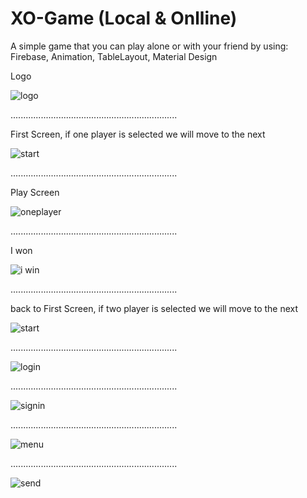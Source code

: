# XO-Game (Local & Onlline)

A simple game that you can play alone or with your friend by using: Firebase, Animation, TableLayout, Material Design

Logo

![logo](https://user-images.githubusercontent.com/70321297/127262150-704c36df-5e96-4fe6-86f4-33ce132b5bf4.jpeg)

..................................................................

First Screen, if one player is selected we will move to the next

![start](https://user-images.githubusercontent.com/70321297/127262158-0d07fa33-3aa8-49b1-b2e6-f416e65a01c5.jpeg)

..................................................................

Play Screen

![oneplayer](https://user-images.githubusercontent.com/70321297/127262164-ee4cf606-21e3-4736-919d-e43c4ea284fe.jpeg)

..................................................................

I won

![i win](https://user-images.githubusercontent.com/70321297/127262172-78bc92d6-f3d7-4b5e-b523-850a112a903c.jpeg)

..................................................................

back to First Screen, if two player is selected we will move to the next

![start](https://user-images.githubusercontent.com/70321297/127262271-c56226b7-e622-4ed9-82f7-4bbd6bb8a543.jpeg)

..................................................................

![login](https://user-images.githubusercontent.com/70321297/127262277-97de3475-cadc-49e0-90b5-7a26ea317cf6.jpeg)

..................................................................

![signin](https://user-images.githubusercontent.com/70321297/127262281-9bb822b1-3896-4200-9bd5-cfb3d2b622c8.jpeg)

..................................................................

![menu](https://user-images.githubusercontent.com/70321297/127262285-ab92b0e3-0199-4b1a-b86c-ffea8a10c2b4.jpeg)

..................................................................

![send](https://user-images.githubusercontent.com/70321297/127262287-a9e68133-1415-4cb5-9efe-2d9f7a3e29e5.jpeg)

